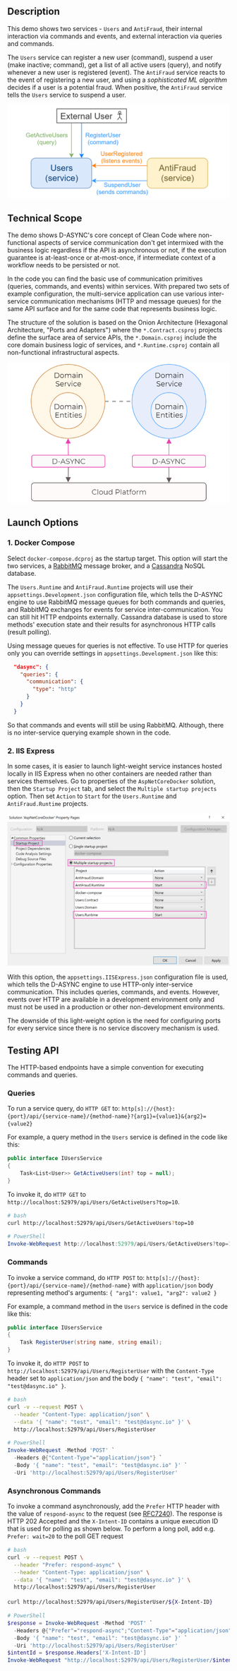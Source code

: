 ## Description

This demo shows two services - `Users` and `AntiFraud`, their internal interaction via commands and events, and external interaction via queries and commands.

The `Users` service can register a new user (command), suspend a user (make inactive; command), get a list of all active users (query), and notify whenever a new user is registered (event). The `AntiFraud` service reacts to the event of registering a new user, and using a _sophisticated ML algorithm_ decides if a user is a potential fraud. When positive, the `AntiFraud` service tells the `Users` service to suspend a user.

![Service Diagram](assets/service-diagram.png)

## Technical Scope

The demo shows D-ASYNC's core concept of Clean Code where non-functional aspects of service communication don't get intermixed with the business logic regardless if the API is asynchronous or not, if the execution guarantee is at-least-once or at-most-once, if intermediate context of a workflow needs to be persisted or not.

In the code you can find the basic use of communication primitives (queries, commands, and events) within services. With prepared two sets of example configuration, the multi-service application can use various inter-service communication mechanisms (HTTP and message queues) for the same API surface and for the same code that represents business logic.

The structure of the solution is based on the Onion Architecture (Hexagonal Architecture, "Ports and Adapters") where the `*.Contract.csproj` projects define the surface area of service APIs, the `*.Domain.csproj` include the core domain business logic of services, and `*.Runtime.csproj` contain all non-functional infrastructural aspects.

![Service Diagram](assets/dasync-onion-architecture.png)

## Launch Options

### 1. Docker Compose
Select `docker-compose.dcproj` as the startup target. This option will start the two services, a [RabbitMQ](https://www.rabbitmq.com) message broker, and a [Cassandra](https://cassandra.apache.org) NoSQL database. 

The `Users.Runtime` and `AntiFraud.Runtime` projects will use their `appsettings.Development.json` configuration file, which tells the D-ASYNC engine to use RabbitMQ message queues for both commands and queries, and RabbitMQ exchanges for events for service inter-communication. You can still hit HTTP  endpoints externally. Cassandra database is used to store methods' execution state and their results for asynchronous HTTP calls (result polling).

Using message queues for queries is not effective. To use HTTP for queries only you can override settings in `appsettings.Development.json` like this:
```json
  "dasync": {
    "queries": {
      "communication": {
        "type": "http"
      }
    }
  }
```
So that commands and events will still be using RabbitMQ. Although, there is no inter-service querying example shown in the code.

### 2. IIS Express
In some cases, it is easier to launch light-weight service instances hosted locally in IIS Express when no other containers are needed rather than services themselves. Go to properties of the `AspNetCoreDocker` solution, then the `Startup Project` tab, and select the `Multiple startup projects` option. Then set `Action` to `Start` for the `Users.Runtime` and `AntiFraud.Runtime` projects.

![Select Multiple Startup Projects](assets/multiple-startup-projects.png)

With this option, the `appsettings.IISExpress.json` configuration file is used, which tells the D-ASYNC engine to use HTTP-only inter-service communication. This includes queries, commands, and events. However, events over HTTP are available in a development environment only and must not be used in a production or other non-development environments.

The downside of this light-weight option is the need for configuring ports for every service since there is no service discovery mechanism is used.

## Testing API
The HTTP-based endpoints have a simple convention for executing commands and queries.

### Queries
To run a service query, do `HTTP GET` to:
`http[s]://{host}:{port}/api/{service-name}/{method-name}?{arg1}={value1}&{arg2}={value2}`

For example, a query method in the `Users` service is defined in the code like this:
```csharp
public interface IUsersService
{
    Task<List<User>> GetActiveUsers(int? top = null);
}
```
To invoke it, do `HTTP GET` to `http://localhost:52979/api/Users/GetActiveUsers?top=10`.

```bash
# bash
curl http://localhost:52979/api/Users/GetActiveUsers?top=10
```
```powershell
# PowerShell
Invoke-WebRequest http://localhost:52979/api/Users/GetActiveUsers?top=10
```

### Commands
To invoke a service command, do `HTTP POST` to:
`http[s]://{host}:{port}/api/{service-name}/{method-name}`
with `application/json` body representing method's arguments:
`{ "arg1": value1, "arg2": value2 }`

For example, a command method in the `Users` service is defined in the code like this:
```csharp
public interface IUsersService
{
    Task RegisterUser(string name, string email);
}
```
To invoke it, do `HTTP POST` to `http://localhost:52979/api/Users/RegisterUser` with the `Content-Type` header set to `application/json` and the body `{ "name": "test", "email": "test@dasync.io" }`.

```bash
# bash
curl -v --request POST \
  --header "Content-Type: application/json" \
  --data '{ "name": "test", "email": "test@dasync.io" }' \
  http://localhost:52979/api/Users/RegisterUser
```
```powershell
# PowerShell
Invoke-WebRequest -Method 'POST' `
  -Headers @{"Content-Type"="application/json"} `
  -Body '{ "name": "test", "email": "test@dasync.io" }' `
  -Uri 'http://localhost:52979/api/Users/RegisterUser'

```

### Asynchronous Commands
To invoke a command asynchronously, add the `Prefer` HTTP header with the value of `respond-async` to the request (see [RFC7240](https://tools.ietf.org/html/rfc7240)). The response is HTTP 202 Accepted and the `X-Intent-ID` contains a unique execution ID that is used for polling as shown below. To perform a long poll, add e.g. `Prefer: wait=20` to the poll GET request

```bash
# bash
curl -v --request POST \
  --header "Prefer: respond-async" \
  --header "Content-Type: application/json" \
  --data '{ "name": "test", "email": "test@dasync.io" }' \
  http://localhost:52979/api/Users/RegisterUser

curl http://localhost:52979/api/Users/RegisterUser/${X-Intent-ID}
```
```powershell
# PowerShell
$response = Invoke-WebRequest -Method 'POST' `
  -Headers @{"Prefer"="respond-async";"Content-Type"="application/json"} `
  -Body '{ "name": "test", "email": "test@dasync.io" }' `
  -Uri 'http://localhost:52979/api/Users/RegisterUser'
$intentId = $response.Headers['X-Intent-ID']
Invoke-WebRequest "http://localhost:52979/api/Users/RegisterUser/$intentId"
```